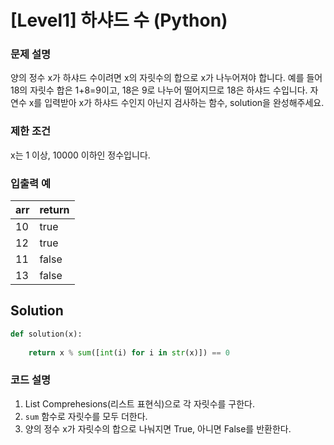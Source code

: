 # [Level1] 하샤드 수 (Python)

### 문제 설명
양의 정수 x가 하샤드 수이려면 x의 자릿수의 합으로 x가 나누어져야 합니다. 예를 들어 18의 자릿수 합은 1+8=9이고, 18은 9로 나누어 떨어지므로 18은 하샤드 수입니다. 자연수 x를 입력받아 x가 하샤드 수인지 아닌지 검사하는 함수, solution을 완성해주세요.

### 제한 조건
x는 1 이상, 10000 이하인 정수입니다.

### 입출력 예
|arr|return|
|---|---|
|10|true|
|12|true|
|11|false|
|13|false|

## Solution
```python
def solution(x):
    
    return x % sum([int(i) for i in str(x)]) == 0
```

### 코드 설명
1. List Comprehesions(리스트 표현식)으로 각 자릿수를 구한다.
2. `sum` 함수로 자릿수를 모두 더한다.
3. 양의 정수 x가 자릿수의 합으로 나눠지면 True, 아니면 False를 반환한다.
